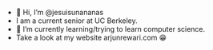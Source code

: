 - 👋 Hi, I’m @jesuisunananas
- I am a current senior at UC Berkeley.
- 🌱 I’m currently learning/trying to learn computer science.
- Take a look at my website arjunrewari.com 😁
